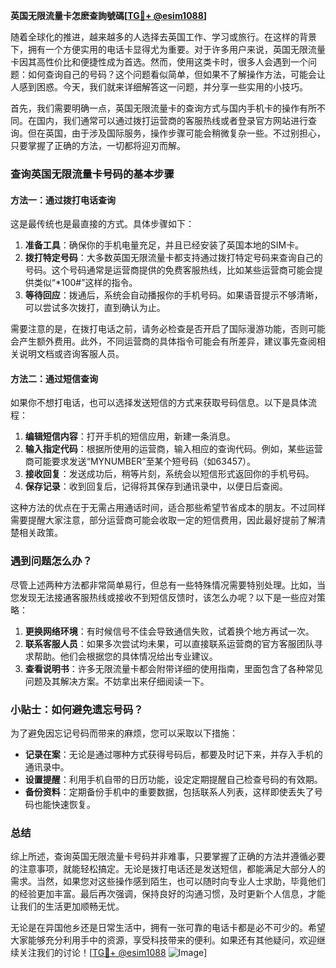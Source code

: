 **英国无限流量卡怎麽查詢號碼[[TG💪+ @esim1088](https://t.me/s/esim1088)]**

随着全球化的推进，越来越多的人选择去英国工作、学习或旅行。在这样的背景下，拥有一个方便实用的电话卡显得尤为重要。对于许多用户来说，英国无限流量卡因其高性价比和便捷性成为首选。然而，使用这类卡时，很多人会遇到一个问题：如何查询自己的号码？这个问题看似简单，但如果不了解操作方法，可能会让人感到困惑。今天，我们就来详细解答这一问题，并分享一些实用的小技巧。

首先，我们需要明确一点，英国无限流量卡的查询方式与国内手机卡的操作有所不同。在国内，我们通常可以通过拨打运营商的客服热线或者登录官方网站进行查询。但在英国，由于涉及国际服务，操作步骤可能会稍微复杂一些。不过别担心，只要掌握了正确的方法，一切都将迎刃而解。

### 查询英国无限流量卡号码的基本步骤

#### 方法一：通过拨打电话查询
这是最传统也是最直接的方式。具体步骤如下：
1. **准备工具**：确保你的手机电量充足，并且已经安装了英国本地的SIM卡。
2. **拨打特定号码**：大多数英国无限流量卡都支持通过拨打特定号码来查询自己的号码。这个号码通常是运营商提供的免费客服热线，比如某些运营商可能会提供类似“*100#”这样的指令。
3. **等待回应**：拨通后，系统会自动播报你的手机号码。如果语音提示不够清晰，可以尝试多次拨打，直到确认为止。

需要注意的是，在拨打电话之前，请务必检查是否开启了国际漫游功能，否则可能会产生额外费用。此外，不同运营商的具体指令可能会有所差异，建议事先查阅相关说明文档或咨询客服人员。

#### 方法二：通过短信查询
如果你不想打电话，也可以选择发送短信的方式来获取号码信息。以下是具体流程：
1. **编辑短信内容**：打开手机的短信应用，新建一条消息。
2. **输入指定代码**：根据所使用的运营商，输入相应的查询代码。例如，某些运营商可能要求发送“MYNUMBER”至某个短号码（如63457）。
3. **接收回复**：发送成功后，稍等片刻，系统会以短信形式返回你的手机号码。
4. **保存记录**：收到回复后，记得将其保存到通讯录中，以便日后查阅。

这种方法的优点在于无需占用通话时间，适合那些希望节省成本的朋友。不过同样需要提醒大家注意，部分运营商可能会收取一定的短信费用，因此最好提前了解清楚相关政策。

### 遇到问题怎么办？

尽管上述两种方法都非常简单易行，但总有一些特殊情况需要特别处理。比如，当您发现无法接通客服热线或接收不到短信反馈时，该怎么办呢？以下是一些应对策略：

1. **更换网络环境**：有时候信号不佳会导致通信失败，试着换个地方再试一次。
2. **联系客服人员**：如果多次尝试均未果，可以直接联系运营商的官方客服团队寻求帮助。他们会根据您的具体情况给出专业建议。
3. **查看说明书**：许多无限流量卡都会附带详细的使用指南，里面包含了各种常见问题及其解决方案。不妨拿出来仔细阅读一下。

### 小贴士：如何避免遗忘号码？

为了避免因忘记号码而带来的麻烦，您可以采取以下措施：
- **记录在案**：无论是通过哪种方式获得号码后，都要及时记下来，并存入手机的通讯录中。
- **设置提醒**：利用手机自带的日历功能，设定定期提醒自己检查号码的有效期。
- **备份资料**：定期备份手机中的重要数据，包括联系人列表，这样即使丢失了号码也能快速恢复。

### 总结

综上所述，查询英国无限流量卡号码并非难事，只要掌握了正确的方法并遵循必要的注意事项，就能轻松搞定。无论是拨打电话还是发送短信，都能满足大部分人的需求。当然，如果您对这些操作感到陌生，也可以随时向专业人士求助，毕竟他们的经验更加丰富。最后再次强调，保持良好的沟通习惯，及时更新个人信息，才能让我们的生活更加顺畅无忧。

无论是在异国他乡还是日常生活中，拥有一张可靠的电话卡都是必不可少的。希望大家能够充分利用手中的资源，享受科技带来的便利。如果还有其他疑问，欢迎继续关注我们的讨论！[[TG💪+ @esim1088](https://t.me/s/esim1088) ![Image](https://i.postimg.cc/4NQfJmqS/Snipaste-2025-05-13-00-14-12.png)]